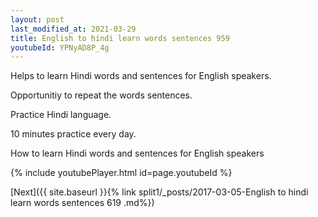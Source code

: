 ```yaml
---
layout: post
last_modified_at: 2021-03-29
title: English to hindi learn words sentences 959 
youtubeId: YPNyAD8P_4g
---
```

 
 
Helps to learn Hindi words and sentences for English speakers.

Opportunitiy to repeat the words sentences. 

Practice Hindi language. 
 
10 minutes practice every day. 
 
How to learn Hindi words and sentences for English speakers 
 
{% include youtubePlayer.html id=page.youtubeId %}
 
 
[Next]({{ site.baseurl }}{% link  split1/_posts/2017-03-05-English to hindi learn words sentences 619 .md%})
 
